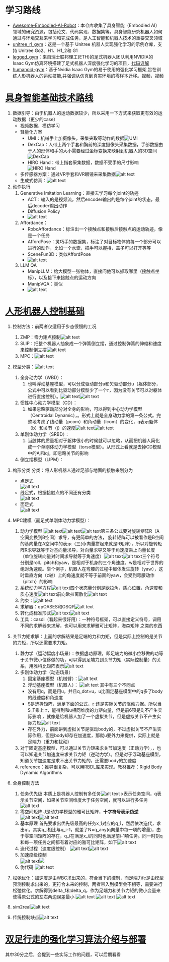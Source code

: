 # 学习路线
- [Awesome-Embodied-AI-Robot](https://github.com/GlimmerLab/Awesome-Embodied-AI-Robot/tree/main)：本仓库收集了具身智能（Embodied AI）领域的研究资源，包括论文、代码实现、数据集等。具身智能研究机器人如何通过与环境交互来学习和完成任务，是人工智能和机器人技术的重要交叉领域
- [unitree_rl_gym](https://github.com/unitreerobotics/unitree_rl_gym)：这是一个基于 Unitree 机器人实现强化学习的示例仓库，支持 Unitree Go2、H1、H1_2和 G1
- [legged_gym](https://github.com/ZzzzzzS/legged_gym/tree/master)：来自瑞士联邦理工(ETH)的足式机器人团队利用NVIDIA的Isaac Gym仿真环境搭建了足式机器人深度强化学习的项目，[代码详解](https://www.bilibili.com/video/BV1sLx6eLEyt/?spm_id_from=333.1387.favlist.content.click&vd_source=cd40de797ad94ee69dcb9663bd87c89f)
- [humanoid-gym](https://github.com/roboterax/humanoid-gym)：基于Nvidia Isaac Gym的易于使用的强化学习框架,旨在训练人形机器人的运动技能,并强调从仿真到真实环境的零样本迁移。[视频](https://www.bilibili.com/video/BV19r421T7M8?spm_id_from=333.788.videopod.sections&vd_source=cd40de797ad94ee69dcb9663bd87c89f)，[视频](https://www.bilibili.com/video/BV1Y4421D7pn?spm_id_from=333.788.videopod.sections&vd_source=cd40de797ad94ee69dcb9663bd87c89f)


# [具身智能基础技术路线](https://www.bilibili.com/video/BV1d5ukedEsi/?spm_id_from=333.1387.favlist.content.click&vd_source=cd40de797ad94ee69dcb9663bd87c89f)
1. 数据引导：由于机器人的运动数据较少，所以采用一下方式来获取更有效的运动数据（更少的case）
   - 视频数据，模仿学习
   - 轻量化方案
     - UMI：机械手上加摄像头，采集夹取等动作的数据![UMI](image.png)
     - DexCap：人带上两个手套和胸前的深度摄像头采集数据，手部数据由于人的形体和手的大小需要经过坐标变换来映射到机器人的3D空间![DexCap](image-1.png)
     - HIRO Hand：带上指套采集数据，数据不受手的尺寸影响![HIRO Hand](image-2.png)
   - 多传感器方案：通过VR手套和VR眼镜来采集数据![alt text](image-3.png)
   - 生成式仿真：![alt text](image-4.png)
2. 动作执行
   1. Generative Imitation Learning：直接去学习每个joint的轨迹
      - ACT：输入的是视频流，然后encoder输出的是每个joint的状态，最后decoder输出动作
      - Diffusion Policy
      - ![alt text](image-5.png)
   2. Affordance：
      - RoboAffordance：标注出一个接触点和接触后接触点的运动轨迹，像是一个任务
      - AffordPose：灵巧手的数据集，标注了对目标物体的每一个部分可以进行的动作，比如一个水壶，把手可以握持，盖子可以打开等等
      - SceneFun3D：类似AffordPose
      - ![alt text](image-6.png)
   3. LLM QA
      - ManipLLM：给大模型一张物体，直接问他可以抓取哪里（接触点坐标），以及接下来接触点的运动方向
      - ManipVQA：类似
      - ![alt text](image-7.png)
   
# [人形机器人控制基础](https://www.bilibili.com/video/BV1W1aUeJEF2/?spm_id_from=333.788.videopod.sections&vd_source=cd40de797ad94ee69dcb9663bd87c89f)
1. 控制方法：前两者仅适用于步态很慢的工况
   1. ZMP：零力矩点控制![alt text](image-8.png)
   2. SLIP：把整个机器人抽象成一个弹簧倒立摆，通过控制弹簧的伸缩和速度来控制倒立摆![alt text](image-9.png)
   3. MPC：![alt text](image-10.png) 
2. 模型分类：![alt text](model_classification.jpg)
   1. 全身动力学（WBD）：
      1. 也叫浮动基座模型，可以分成驱动部分a和欠驱动部分u（躯体部分，公式中可以看到比驱动部分模型少了一个𝜏，因为没有关节可以对躯体进行直接控制）。![alt text](image-13.png)![alt text](image-14.png)
   2. 惯性中心动力学模型（CD）：
      1. 如果忽略驱动部分对全身的影响，可以得到中心动力学模型（Centroidal Dynamic），。形式上就是全身动力学的第一条公式。完整地考虑了线动量（pcom）和角动量（lcom）的变化，q表示躯体（b）和关节（j）的速度![alt text](image-12.png)![alt text](image-11.png)
   3. 单刚体动力学（SRBD）：
      1. 当肢体的质量相对于躯体很小的时候就可以忽略，从而把机器人简化成一个单刚体动力学模型（torso模型）。从形式上看就是去掉CD模型中的Aj和qj，即忽略关节的影响
   4. 倒立摆模型（LIPM）：
3. 构形分类
   分类：将人形机器人通过足部与地面的接触来划分为
   - 点足式  
      ![alt text](image-21.png)
   - 线足式，根据接触点的不同还有分类  
      ![alt text](image-18.png)
   - 面足式  
      ![alt text](image-15.png)
4. MPC建模（面足式单刚体动力学模型）：
   1. 动力学模型
    ![alt text](image-19.png)![alt text](image-20.png)![alt text](image-22.png)第三条公式要对旋转矩阵R（A空间变换到B空间）求导，有更简单的方法， 旋转矩阵可以被看作是B空间的基向量在A空间中的表示（三列r向量拼起来就是R矩阵），所以对旋转矩阵R求导就等于对基向量求导，对向量求导又等于角速度乘上向量长度（单位旋转向量对时间求导就等于角速度）![alt text](image-23.png)![alt text](image-24.png)三个符号分别是roll，pitch和yaw，是相对于机身的三个角速度。w是相对于世界的绝对角速度。举个例子，机器人在弯腰的过程中躯体发生旋转（yaw），这时垂直方向（z轴）上的角速度就不等于前面的yaw，会受到弯腰动作（pitch）的影响
   2. 系统动力学方程![alt text](image-25.png)四个状态量分别是欧拉角，质心位置，角速度和质心速度![alt text](image-26.png)前向欧拉离散化![alt text](image-27.png)
   3. 约束：![alt text](image-28.png)
   4. 求解器：qpOASES和OSQP![alt text](image-29.png)
   5. 转化成标准形式![alt text](image-31.png)![alt text](image-30.png)
   6. 工具：casdi（看起来很好用）：一种符号框架，可以直接定义符号，调用不同的求解器来求解，也可以用来求解雅可比矩阵，海森矩阵 之类的东西
5. 关节力矩求解：上面的求解结果是足端的力和力矩，但是实际上控制的是关节的力矩，所以还需要求力矩。
   1. 静力学（运动幅度小场景）：依据虚功原理，即足端力的微小位移做的功等于关节微小位移做的功，可以得到足端力到关节力矩（实际控制量）的关系，用雅科比矩阵表示![alt text](image-49.png)
   2. 多刚体动力学（动态场景）
      1. 固定基座模型（机械臂）：![alt text](image-32.png)
      2. 浮动基座模型（机器人）： 
      ![alt text](image-33.png)
      其中有三个不同点 
      - 没有用q，而是用u，并且q_dot=u，u比固定基座模型中的q多了body的线速度和角速度  
      - S是选择矩阵，满足下面的公式，𝜏 还是实际关节的驱动力据。所以当S_T乘上 𝜏，能得到和u相同维度的力矩向量，但是前6项是0,不产生实际影响 ，就像是给机器人加了一个虚拟关节，但是虚拟关节不产生实际力矩![alt text](image-50.png)
      - 存在外力，前面讲到虚拟关节是驱动body的，不过虚拟关节不产生实际作用，但是body却存在加速度，那就u要外力来提供，实际上就是足端力（重力和扰动）
   3. 对于固定基座模型，可以通过关节力矩来求关节加速度（正动力学），，也可以知道关节加速度来求关节力矩（逆动力学）。但是对于浮动基座模型，知道关节加速度是求不出关节力矩的，还需要body的加速度
   4. reference：推导很复杂，可以用RBDL库来实现。教材推荐：Rigid Body Dynamic Algorithms
6. 全身控制方法
   1. 任务优先级
      本质上是机器人控制有多任务![alt text](image-34.png)
      x表示任务空间，q表示关节空间，如果关节空间维度大于任务空间，就可以进行多任务![alt text](image-37.png)  
   2. 零空间矩阵
      J是动力学模型的雅可比矩阵，**十字符号表示伪逆**  
      ![alt text](image-35.png)![alt text](image-36.png)
   3. 基本原理
      首先要求出优先级最高的任务x_1对应的q_1，然后依次迭代，求出qi。其实q_i相比与q_i-1，就差了N×q_any(q向量中每一项的增量)，由于零空间矩阵的存在，q_i在满足x_i的同时也满足前i-1项任务。同一时刻q和每一项任务之间都有着对应的雅可比矩阵，如下![alt text](image-38.png)
   4. 迭代过程（速度级控制）
      ![alt text](image-39.png)![alt text](image-40.png)
   5. 加速度级控制   
      ![alt text](image-41.png)![ ](image-42.png)
   6. 伪代码
      ![alt text](image-43.png)

7. 松弛优化：加速度是由WBC求出来的，符合当下的控制，而足端力fc是由模型预测控制求出来的，更符合未来的控制，两者带入到模型会不相等，需要进行松弛优化。求解得到delta_f和delta_q，作为足端力和关节力矩的微小变量来使得原公式的左右两边误差最小
![alt text](image-44.png)
![alt text](image-45.png)
![alt text](image-46.png)
1.  sim2real![alt text](image-47.png)
2.  传统控制缺点![alt text](image-48.png)

# [双足行走的强化学习算法介绍与部署](https://www.bilibili.com/video/BV1Kq4PeEE1H/?spm_id_from=333.1387.favlist.content.click&vd_source=cd40de797ad94ee69dcb9663bd87c89f)
其中30分之后，会提到一些实际工作的问题，可以后期看看